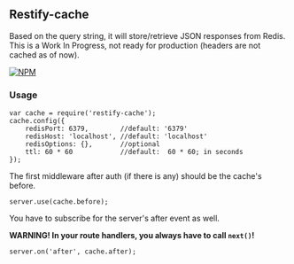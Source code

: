Restify-cache
-------------
Based on the query string, it will store/retrieve JSON responses from Redis.
This is a Work In Progress, not ready for production (headers are not cached as of now).

[![NPM](https://nodei.co/npm/restify-cache.png)](https://nodei.co/npm/restify-cache/)


### Usage ###

```
var cache = require('restify-cache');
cache.config({
    redisPort: 6379,        //default: '6379'
    redisHost: 'localhost', //default: 'localhost'
    redisOptions: {},       //optional
    ttl: 60 * 60            //default:  60 * 60; in seconds
});
```

The first middleware after auth (if there is any) should be the cache's before.

```
server.use(cache.before);
```

You have to subscribe for the server's after event as well.

__WARNING! In your route handlers, you always have to call `next()`!__

```
server.on('after', cache.after);
```